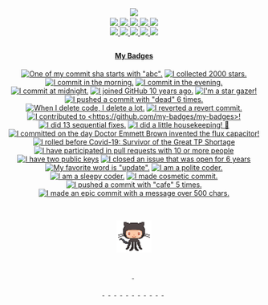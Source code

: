 <div align="center">
  <a href="https://www.qoo.monster">
    <img src="https://capsule-render.vercel.app/api?type=waving&color=gradient&customColorList=6&height=120&section=header&text=qo̱ọmŏ̎n&fontSize=32&animation=fadeIn&fontAlignY=30&desc=%F0%9F%8C%B3%20Go%20for%20it.&descSize=12&descAlignY=46&descAlign=54.5">
  </a>
</div>

<div align="center">  
  
  <!--- show all trophies: https://github-profile-trophy.vercel.app/?username=qoomon&column=-1 --->
  <a href="https://github.com/ryo-ma/github-profile-trophy#readme">
    <picture>
      <source media="(prefers-color-scheme: dark)" 
      srcset="https://github-profile-trophy.vercel.app/?username=qoomon&row=1&column=1&no-frame=true&no-bg=true&title=LongTimeUser&theme=darkhub">
      <img src="https://github-profile-trophy.vercel.app/?username=qoomon&row=1&column=1&no-frame=true&no-bg=true&title=LongTimeUser">
    </picture>
  </a>
  <a href="https://github.com/ryo-ma/github-profile-trophy#readme">
    <picture>
      <source media="(prefers-color-scheme: dark)" 
        srcset="https://github-profile-trophy.vercel.app/?username=qoomon&row=1&column=1&no-frame=true&no-bg=true&title=Experience&theme=darkhub">
      <img src="https://github-profile-trophy.vercel.app/?username=qoomon&row=1&column=1&no-frame=true&no-bg=true&title=Experience">
    </picture>
  </a>
  <a href="https://github.com/ryo-ma/github-profile-trophy#readme">
    <picture>
      <source media="(prefers-color-scheme: dark)" 
        srcset="https://github-profile-trophy.vercel.app/?username=qoomon&row=1&column=1&no-frame=true&no-bg=true&title=Stars&theme=darkhub">
      <img src="https://github-profile-trophy.vercel.app/?username=qoomon&row=1&column=1&no-frame=true&no-bg=true&title=Stars">
    </picture>
  </a>
  <a href="https://github.com/ryo-ma/github-profile-trophy#readme">
    <picture>
      <source media="(prefers-color-scheme: dark)" 
        srcset="https://github-profile-trophy.vercel.app/?username=qoomon&row=1&column=1&no-frame=true&no-bg=true&title=Repositories&theme=darkhub">
      <img src="https://github-profile-trophy.vercel.app/?username=qoomon&row=1&column=1&no-frame=true&no-bg=true&title=Repositories">
    </picture>
  </a>
  <a href="https://github.com/ryo-ma/github-profile-trophy#readme">
    <picture>
      <source media="(prefers-color-scheme: dark)" 
        srcset="https://github-profile-trophy.vercel.app/?username=qoomon&row=1&column=1&no-frame=true&no-bg=true&title=MultiLanguage&theme=darkhub">
      <img src="https://github-profile-trophy.vercel.app/?username=qoomon&row=1&column=1&no-frame=true&no-bg=true&title=MultiLanguage">
    </picture>
  </a>
  <br>
  
  <a href="https://github.com/ryo-ma/github-profile-trophy#readme">
    <picture>
      <source media="(prefers-color-scheme: dark)" 
        srcset="https://github-profile-trophy.vercel.app/?username=qoomon&row=1&column=1&no-frame=true&no-bg=true&title=Commits&theme=darkhub">
      <img src="https://github-profile-trophy.vercel.app/?username=qoomon&row=1&column=1&no-frame=true&no-bg=true&title=Commits">
    </picture>
  </a>
  <a href="https://github.com/ryo-ma/github-profile-trophy#readme">
    <picture>
      <source media="(prefers-color-scheme: dark)" 
        srcset="https://github-profile-trophy.vercel.app/?username=qoomon&row=1&column=1&no-frame=true&no-bg=true&title=PullRequest&theme=darkhub">
      <img src="https://github-profile-trophy.vercel.app/?username=qoomon&row=1&column=1&no-frame=true&no-bg=true&title=PullRequest">
    </picture>
  </a>
  <a href="https://github.com/ryo-ma/github-profile-trophy#readme">
    <picture>
      <source media="(prefers-color-scheme: dark)" 
        srcset="https://github-profile-trophy.vercel.app/?username=qoomon&row=1&column=1&no-frame=true&no-bg=true&title=Issues&theme=darkhub">
      <img src="https://github-profile-trophy.vercel.app/?username=qoomon&row=1&column=1&no-frame=true&no-bg=true&title=Issues">
    </picture>
  </a>
  <a href="https://github.com/ryo-ma/github-profile-trophy#readme">
    <picture>
      <source media="(prefers-color-scheme: dark)" 
        srcset="https://github-profile-trophy.vercel.app/?username=qoomon&row=1&column=1&no-frame=true&no-bg=true&title=Followers&theme=darkhub">
      <img src="https://github-profile-trophy.vercel.app/?username=qoomon&row=1&column=1&no-frame=true&no-bg=true&title=Followers">
    </picture>
  </a>
  <a href="https://github.com/ryo-ma/github-profile-trophy#readme">
    <picture>
      <source media="(prefers-color-scheme: dark)" 
        srcset="https://github-profile-trophy.vercel.app/?username=qoomon&row=1&column=1&no-frame=true&no-bg=true&title=Reviews&theme=darkhub">
      <img src="https://github-profile-trophy.vercel.app/?username=qoomon&row=1&column=1&no-frame=true&no-bg=true&title=Reviews">
    </picture>
  </a>
</div>

## 

<div align="center">
<!-- my-badges start -->
<h4><a href="https://github.com/my-badges/my-badges">My Badges</a></h4>

<a href="my-badges/abc-commit.md"><img src="https://my-badges.github.io/my-badges/abc-commit.png" alt="One of my commit sha starts with &quot;abc&quot;." title="One of my commit sha starts with &quot;abc&quot;." width="64"></a>
<a href="my-badges/stars-2000.md"><img src="https://my-badges.github.io/my-badges/stars-2000.png" alt="I collected 2000 stars." title="I collected 2000 stars." width="64"></a>
<a href="my-badges/morning-commits.md"><img src="https://my-badges.github.io/my-badges/morning-commits.png" alt="I commit in the morning." title="I commit in the morning." width="64"></a>
<a href="my-badges/evening-commits.md"><img src="https://my-badges.github.io/my-badges/evening-commits.png" alt="I commit in the evening." title="I commit in the evening." width="64"></a>
<a href="my-badges/midnight-commits.md"><img src="https://my-badges.github.io/my-badges/midnight-commits.png" alt="I commit at midnight." title="I commit at midnight." width="64"></a>
<a href="my-badges/github-anniversary-10.md"><img src="https://my-badges.github.io/my-badges/github-anniversary-10.png" alt="I joined GitHub 10 years ago." title="I joined GitHub 10 years ago." width="64"></a>
<a href="my-badges/star-gazer.md"><img src="https://my-badges.github.io/my-badges/star-gazer.png" alt="I&apos;m a star gazer!" title="I&apos;m a star gazer!" width="64"></a>
<a href="my-badges/dead-commit.md"><img src="https://my-badges.github.io/my-badges/dead-commit.png" alt="I pushed a commit with &quot;dead&quot; 6 times." title="I pushed a commit with &quot;dead&quot; 6 times." width="64"></a>
<a href="my-badges/mass-delete-commit-10k.md"><img src="https://my-badges.github.io/my-badges/mass-delete-commit-10k.png" alt="When I delete code, I delete a lot." title="When I delete code, I delete a lot." width="64"></a>
<a href="my-badges/revert-revert-commit.md"><img src="https://my-badges.github.io/my-badges/revert-revert-commit.png" alt="I reverted a revert commit." title="I reverted a revert commit." width="64"></a>
<a href="my-badges/my-badges-contributor.md"><img src="https://my-badges.github.io/my-badges/my-badges-contributor.png" alt="I contributed to &lt;https://github.com/my-badges/my-badges&gt;!" title="I contributed to &lt;https://github.com/my-badges/my-badges&gt;!" width="64"></a>
<a href="my-badges/fix-6+.md"><img src="https://my-badges.github.io/my-badges/fix-6+.png" alt="I did 13 sequential fixes." title="I did 13 sequential fixes." width="64"></a>
<a href="my-badges/chore-commit.md"><img src="https://my-badges.github.io/my-badges/chore-commit.png" alt="I did a little housekeeping! 🧹" title="I did a little housekeeping! 🧹" width="64"></a>
<a href="my-badges/delorean.md"><img src="https://my-badges.github.io/my-badges/delorean.png" alt="I committed on the day Doctor Emmett Brown invented the flux capacitor!" title="I committed on the day Doctor Emmett Brown invented the flux capacitor!" width="64"></a>
<a href="my-badges/covid-19.md"><img src="https://my-badges.github.io/my-badges/covid-19.png" alt="I rolled before Covid-19: Survivor of the Great TP Shortage" title="I rolled before Covid-19: Survivor of the Great TP Shortage" width="64"></a>
<a href="my-badges/pr-collaboration-10.md"><img src="https://my-badges.github.io/my-badges/pr-collaboration-10.png" alt="I have participated in pull requests with 10 or more people" title="I have participated in pull requests with 10 or more people" width="64"></a>
<a href="my-badges/public-keys-2.md"><img src="https://my-badges.github.io/my-badges/public-keys-2.png" alt="I have two public keys" title="I have two public keys" width="64"></a>
<a href="my-badges/old-issue-6.md"><img src="https://my-badges.github.io/my-badges/old-issue-6.png" alt="I closed an issue that was open for 6 years" title="I closed an issue that was open for 6 years" width="64"></a>
<a href="my-badges/favorite-word.md"><img src="https://my-badges.github.io/my-badges/favorite-word.png" alt="My favorite word is &quot;update&quot;." title="My favorite word is &quot;update&quot;." width="64"></a>
<a href="my-badges/polite-coder.md"><img src="https://my-badges.github.io/my-badges/polite-coder.png" alt="I am a polite coder." title="I am a polite coder." width="64"></a>
<a href="my-badges/sleepy-coder.md"><img src="https://my-badges.github.io/my-badges/sleepy-coder.png" alt="I am a sleepy coder." title="I am a sleepy coder." width="64"></a>
<a href="my-badges/cosmetic-commit.md"><img src="https://my-badges.github.io/my-badges/cosmetic-commit.png" alt="I made cosmetic commit." title="I made cosmetic commit." width="64"></a>
<a href="my-badges/cafe-commit.md"><img src="https://my-badges.github.io/my-badges/cafe-commit.png" alt="I pushed a commit with &quot;cafe&quot; 5 times." title="I pushed a commit with &quot;cafe&quot; 5 times." width="64"></a>
<a href="my-badges/epic-commit.md"><img src="https://my-badges.github.io/my-badges/epic-commit.png" alt="I made an epic commit with a message over 500 chars." title="I made an epic commit with a message over 500 chars." width="64"></a>
<!-- my-badges end -->

</div>

##
<br>

<div align="center">  
  <a href="https://github.com/qoomon">
    <img height="64" src="octocat.gif">
  </a>
  <br>
  <a href="https://github.com/qoomon">
    <img alt="" src="https://github.com/qoomon/starline">
  </a>
  <br><br>
  <a href="https://gist.github.com/qoomon/5dfcdf8eec66a051ecd85625518cfd13">
   <picture>
    <source media="(prefers-color-scheme: dark)"
      srcset="https://github-readme-stats.vercel.app/api/gist?id=5dfcdf8eec66a051ecd85625518cfd13&title_color=4493f8&icon_color=8d96a0&text_color=8d96a0&bg_color=0c1117&border_color=30363e">
    <img alt="" align="top" src="https://github-readme-stats.vercel.app/api/gist?id=5dfcdf8eec66a051ecd85625518cfd13&theme=default_repocard">
  </picture>
  </a>&nbsp;
  <br><br>
  <a href="https://github.com/qoomon/git-conventional-commits">
  <picture>
    <source media="(prefers-color-scheme: dark)"
      srcset="https://github-readme-stats.vercel.app/api/pin/?username=qoomon&repo=git-conventional-commits&title_color=4493f8&icon_color=8d96a0&text_color=8d96a0&bg_color=0c1117&border_color=30363e&description_lines_count=2">
    <img alt="" src="https://github-readme-stats.vercel.app/api/pin/?username=qoomon&repo=git-conventional-commits&theme=default_repocard&description_lines_count=2">
  </picture>
  </a>&nbsp;
  <a href="https://github.com/qoomon/actions--access-token">
  <picture>
    <source media="(prefers-color-scheme: dark)"
      srcset="https://github-readme-stats.vercel.app/api/pin/?username=qoomon&repo=actions--access-token&title_color=4493f8&icon_color=8d96a0&text_color=8d96a0&bg_color=0c1117&border_color=30363e&description_lines_count=2">
    <img alt="" src="https://github-readme-stats.vercel.app/api/pin/?username=qoomon&repo=actions--access-token&theme=default_repocard&description_lines_count=2">
  </picture>
  </a>&nbsp;
  <a href="https://github.com/qoomon/gradle-git-versioning-plugin">
  <picture>
    <source media="(prefers-color-scheme: dark)"
      srcset="https://github-readme-stats.vercel.app/api/pin/?username=qoomon&repo=gradle-git-versioning-plugin&title_color=4493f8&icon_color=8d96a0&text_color=8d96a0&bg_color=0c1117&border_color=30363e&description_lines_count=2">
    <img alt="" src="https://github-readme-stats.vercel.app/api/pin/?username=qoomon&repo=gradle-git-versioning-plugin&theme=default_repocard&description_lines_count=2">
  </picture>
  </a>&nbsp;
  <a href="https://github.com/qoomon/docker-host">
  <picture>
    <source media="(prefers-color-scheme: dark)"
      srcset="https://github-readme-stats.vercel.app/api/pin/?username=qoomon&repo=docker-host&title_color=4493f8&icon_color=8d96a0&text_color=8d96a0&bg_color=0c1117&border_color=30363e&description_lines_count=2">
    <img alt="" src="https://github-readme-stats.vercel.app/api/pin/?username=qoomon&repo=docker-host&theme=default_repocard&description_lines_count=2">
  </picture>
  </a>&nbsp;
  <a href="https://github.com/qoomon/Jira-Issue-Card-Printer">
  <picture>
    <source media="(prefers-color-scheme: dark)"
      srcset="https://github-readme-stats.vercel.app/api/pin/?username=qoomon&repo=Jira-Issue-Card-Printer&title_color=4493f8&icon_color=8d96a0&text_color=8d96a0&bg_color=0c1117&border_color=30363e&description_lines_count=2">
    <img alt="" src="https://github-readme-stats.vercel.app/api/pin/?username=qoomon&repo=Jira-Issue-Card-Printer&theme=default_repocard&description_lines_count=2">
  </picture>
  </a>&nbsp;
  <a href="https://github.com/qoomon/banking-swift-messages-java">
  <picture>
    <source media="(prefers-color-scheme: dark)"
      srcset="https://github-readme-stats.vercel.app/api/pin/?username=qoomon&repo=banking-swift-messages-java&title_color=4493f8&icon_color=8d96a0&text_color=8d96a0&bg_color=0c1117&border_color=30363e&description_lines_count=2">
    <img alt="" src="https://github-readme-stats.vercel.app/api/pin/?username=qoomon&repo=banking-swift-messages-java&theme=default_repocard&description_lines_count=2">
  </picture>
  </a>&nbsp;
  <a href="https://github.com/qoomon/aws-s3-bucket-browser">
  <picture>
    <source media="(prefers-color-scheme: dark)"
      srcset="https://github-readme-stats.vercel.app/api/pin/?username=qoomon&repo=aws-s3-bucket-browser&title_color=4493f8&icon_color=8d96a0&text_color=8d96a0&bg_color=0c1117&border_color=30363e&description_lines_count=2">
    <img alt="" src="https://github-readme-stats.vercel.app/api/pin/?username=qoomon&repo=aws-s3-bucket-browser&theme=default_repocard&description_lines_count=2">
  </picture>
  </a>&nbsp;
  <a href="https://github.com/qoomon/otp-authenticator-webapp">
  <picture>
    <source media="(prefers-color-scheme: dark)"
      srcset="https://github-readme-stats.vercel.app/api/pin/?username=qoomon&repo=otp-authenticator-webapp&title_color=4493f8&icon_color=8d96a0&text_color=8d96a0&bg_color=0c1117&border_color=30363e&description_lines_count=2">
    <img alt="" src="https://github-readme-stats.vercel.app/api/pin/?username=qoomon&repo=otp-authenticator-webapp&theme=default_repocard&description_lines_count=2">
  </picture>
  </a>&nbsp;
  <a href="https://github.com/qoomon/yolo-secret">
  <picture>
    <source media="(prefers-color-scheme: dark)"
      srcset="https://github-readme-stats.vercel.app/api/pin/?username=qoomon&repo=yolo-secret&title_color=4493f8&icon_color=8d96a0&text_color=8d96a0&bg_color=0c1117&border_color=30363e&description_lines_count=2">
    <img alt="" src="https://github-readme-stats.vercel.app/api/pin/?username=qoomon&repo=yolo-secret&theme=default_repocard&description_lines_count=2">
  </picture>
  </a>&nbsp;
  <a href="https://github.com/qoomon/time-timer-webapp">
  <picture>
    <source media="(prefers-color-scheme: dark)"
      srcset="https://github-readme-stats.vercel.app/api/pin/?username=qoomon&repo=time-timer-webapp&title_color=4493f8&icon_color=8d96a0&text_color=8d96a0&bg_color=0c1117&border_color=30363e&description_lines_count=2">
    <img alt="" src="https://github-readme-stats.vercel.app/api/pin/?username=qoomon&repo=time-timer-webapp&theme=default_repocard&description_lines_count=2">
  </picture>
  </a>&nbsp;
  <a href="https://github.com/qoomon/meeting-cash-creep">
  <picture>
    <source media="(prefers-color-scheme: dark)"
      srcset="https://github-readme-stats.vercel.app/api/pin/?username=qoomon&repo=meeting-cash-creep&title_color=4493f8&icon_color=8d96a0&text_color=8d96a0&bg_color=0c1117&border_color=30363e&description_lines_count=2">
    <img alt="" src="https://github-readme-stats.vercel.app/api/pin/?username=qoomon&repo=meeting-cash-creep&theme=default_repocard&description_lines_count=2">
  </picture>
  </a>&nbsp;
</div>
